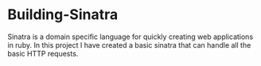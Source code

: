 # Building-Sinatra
Sinatra is a domain specific language for quickly creating web applications in ruby. In this project I have created a basic 
sinatra that can handle all the basic HTTP requests.
